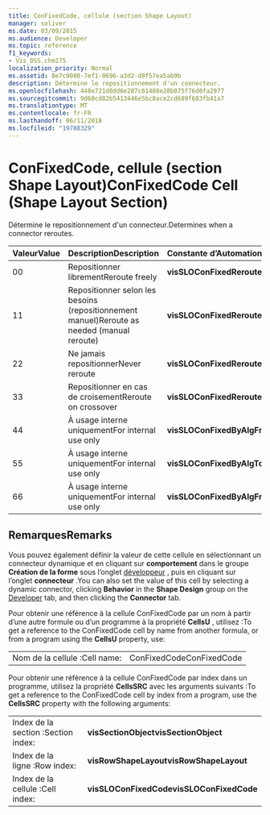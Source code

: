 ```yaml
---
title: ConFixedCode, cellule (section Shape Layout)
manager: soliver
ms.date: 03/09/2015
ms.audience: Developer
ms.topic: reference
f1_keywords:
- Vis_DSS.chm175
localization_priority: Normal
ms.assetid: 8e7c9080-7ef1-0696-a3d2-d8f57ea5ab9b
description: Détermine le repositionnement d'un connecteur.
ms.openlocfilehash: 448e721d8dd6e287c61488e28b875f76d0fa2977
ms.sourcegitcommit: 9d60cd82b5413446e5bc8ace2cd689f683fb41a7
ms.translationtype: MT
ms.contentlocale: fr-FR
ms.lasthandoff: 06/11/2018
ms.locfileid: "19788329"
---
```

# <a name="confixedcode-cell-shape-layout-section"></a><span data-ttu-id="78c22-103">ConFixedCode, cellule (section Shape Layout)</span><span class="sxs-lookup"><span data-stu-id="78c22-103">ConFixedCode Cell (Shape Layout Section)</span></span>

<span data-ttu-id="78c22-104">Détermine le repositionnement d'un connecteur.</span><span class="sxs-lookup"><span data-stu-id="78c22-104">Determines when a connector reroutes.</span></span>
  
|<span data-ttu-id="78c22-105">**Valeur**</span><span class="sxs-lookup"><span data-stu-id="78c22-105">**Value**</span></span>|<span data-ttu-id="78c22-106">**Description**</span><span class="sxs-lookup"><span data-stu-id="78c22-106">**Description**</span></span>|<span data-ttu-id="78c22-107">**Constante d’Automation**</span><span class="sxs-lookup"><span data-stu-id="78c22-107">**Automation constant**</span></span>|
|:-----|:-----|:-----|
|<span data-ttu-id="78c22-108">0</span><span class="sxs-lookup"><span data-stu-id="78c22-108">0</span></span>  <br/> |<span data-ttu-id="78c22-109">Repositionner librement</span><span class="sxs-lookup"><span data-stu-id="78c22-109">Reroute freely</span></span>  <br/> |<span data-ttu-id="78c22-110">**visSLOConFixedRerouteFreely**</span><span class="sxs-lookup"><span data-stu-id="78c22-110">**visSLOConFixedRerouteFreely**</span></span> <br/> |
|<span data-ttu-id="78c22-111">1</span><span class="sxs-lookup"><span data-stu-id="78c22-111">1</span></span>  <br/> |<span data-ttu-id="78c22-112">Repositionner selon les besoins (repositionnement manuel)</span><span class="sxs-lookup"><span data-stu-id="78c22-112">Reroute as needed (manual reroute)</span></span>  <br/> |<span data-ttu-id="78c22-113">**visSLOConFixedRerouteAsNeeded**</span><span class="sxs-lookup"><span data-stu-id="78c22-113">**visSLOConFixedRerouteAsNeeded**</span></span> <br/> |
|<span data-ttu-id="78c22-114">2</span><span class="sxs-lookup"><span data-stu-id="78c22-114">2</span></span>  <br/> |<span data-ttu-id="78c22-115">Ne jamais repositionner</span><span class="sxs-lookup"><span data-stu-id="78c22-115">Never reroute</span></span>  <br/> |<span data-ttu-id="78c22-116">**visSLOConFixedRerouteNever**</span><span class="sxs-lookup"><span data-stu-id="78c22-116">**visSLOConFixedRerouteNever**</span></span> <br/> |
|<span data-ttu-id="78c22-117">3</span><span class="sxs-lookup"><span data-stu-id="78c22-117">3</span></span>  <br/> |<span data-ttu-id="78c22-118">Repositionner en cas de croisement</span><span class="sxs-lookup"><span data-stu-id="78c22-118">Reroute on crossover</span></span>  <br/> |<span data-ttu-id="78c22-119">**visSLOConFixedRerouteOnCrossover**</span><span class="sxs-lookup"><span data-stu-id="78c22-119">**visSLOConFixedRerouteOnCrossover**</span></span> <br/> |
|<span data-ttu-id="78c22-120">4</span><span class="sxs-lookup"><span data-stu-id="78c22-120">4</span></span>  <br/> |<span data-ttu-id="78c22-121">À usage interne uniquement</span><span class="sxs-lookup"><span data-stu-id="78c22-121">For internal use only</span></span>  <br/> |<span data-ttu-id="78c22-122">**visSLOConFixedByAlgFrom**</span><span class="sxs-lookup"><span data-stu-id="78c22-122">**visSLOConFixedByAlgFrom**</span></span> <br/> |
|<span data-ttu-id="78c22-123">5</span><span class="sxs-lookup"><span data-stu-id="78c22-123">5</span></span>  <br/> |<span data-ttu-id="78c22-124">À usage interne uniquement</span><span class="sxs-lookup"><span data-stu-id="78c22-124">For internal use only</span></span>  <br/> |<span data-ttu-id="78c22-125">**visSLOConFixedByAlgTo**</span><span class="sxs-lookup"><span data-stu-id="78c22-125">**visSLOConFixedByAlgTo**</span></span> <br/> |
|<span data-ttu-id="78c22-126">6</span><span class="sxs-lookup"><span data-stu-id="78c22-126">6</span></span>  <br/> |<span data-ttu-id="78c22-127">À usage interne uniquement</span><span class="sxs-lookup"><span data-stu-id="78c22-127">For internal use only</span></span>  <br/> |<span data-ttu-id="78c22-128">**visSLOConFixedByAlgFromTo**</span><span class="sxs-lookup"><span data-stu-id="78c22-128">**visSLOConFixedByAlgFromTo**</span></span> <br/> |
   
## <a name="remarks"></a><span data-ttu-id="78c22-129">Remarques</span><span class="sxs-lookup"><span data-stu-id="78c22-129">Remarks</span></span>

<span data-ttu-id="78c22-130">Vous pouvez également définir la valeur de cette cellule en sélectionnant un connecteur dynamique et en cliquant sur **comportement** dans le groupe **Création de la forme** sous l’onglet [développeur](run-in-developer-mode-display-the-developer-tab.md) , puis en cliquant sur l’onglet **connecteur** .</span><span class="sxs-lookup"><span data-stu-id="78c22-130">You can also set the value of this cell by selecting a dynamic connector, clicking **Behavior** in the **Shape Design** group on the [Developer](run-in-developer-mode-display-the-developer-tab.md) tab, and then clicking the **Connector** tab.</span></span> 
  
<span data-ttu-id="78c22-131">Pour obtenir une référence à la cellule ConFixedCode par un nom à partir d’une autre formule ou d’un programme à la propriété **CellsU** , utilisez :</span><span class="sxs-lookup"><span data-stu-id="78c22-131">To get a reference to the ConFixedCode cell by name from another formula, or from a program using the **CellsU** property, use:</span></span> 
  
|||
|:-----|:-----|
|<span data-ttu-id="78c22-132">Nom de la cellule :</span><span class="sxs-lookup"><span data-stu-id="78c22-132">Cell name:</span></span>  <br/> |<span data-ttu-id="78c22-133">ConFixedCode</span><span class="sxs-lookup"><span data-stu-id="78c22-133">ConFixedCode</span></span>  <br/> |
   
<span data-ttu-id="78c22-134">Pour obtenir une référence à la cellule ConFixedCode par index dans un programme, utilisez la propriété **CellsSRC** avec les arguments suivants :</span><span class="sxs-lookup"><span data-stu-id="78c22-134">To get a reference to the ConFixedCode cell by index from a program, use the **CellsSRC** property with the following arguments:</span></span> 
  
|||
|:-----|:-----|
|<span data-ttu-id="78c22-135">Index de la section :</span><span class="sxs-lookup"><span data-stu-id="78c22-135">Section index:</span></span>  <br/> |<span data-ttu-id="78c22-136">**visSectionObject**</span><span class="sxs-lookup"><span data-stu-id="78c22-136">**visSectionObject**</span></span> <br/> |
|<span data-ttu-id="78c22-137">Index de la ligne :</span><span class="sxs-lookup"><span data-stu-id="78c22-137">Row index:</span></span>  <br/> |<span data-ttu-id="78c22-138">**visRowShapeLayout**</span><span class="sxs-lookup"><span data-stu-id="78c22-138">**visRowShapeLayout**</span></span> <br/> |
|<span data-ttu-id="78c22-139">Index de la cellule :</span><span class="sxs-lookup"><span data-stu-id="78c22-139">Cell index:</span></span>  <br/> |<span data-ttu-id="78c22-140">**visSLOConFixedCode**</span><span class="sxs-lookup"><span data-stu-id="78c22-140">**visSLOConFixedCode**</span></span> <br/> |
   


